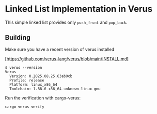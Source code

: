 # Linked List Implementation in Verus

This simple linked list provides only `push_front` and `pop_back`.

## Building

Make sure you have a recent version of verus installed

[https://github.com/verus-lang/verus/blob/main/INSTALL.md]

```
$ verus --version
Verus
  Version: 0.2025.08.25.63ab0cb
  Profile: release
  Platform: linux_x86_64
  Toolchain: 1.88.0-x86_64-unknown-linux-gnu
```

Run the verification with cargo-verus:

```
cargo verus verify
```
